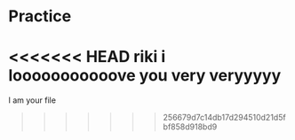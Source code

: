
# Practice
<<<<<<< HEAD
riki i looooooooooove you very veryyyyy
=======
I am your file
>>>>>>> 256679d7c14db17d294510d21d5fbf858d918bd9
